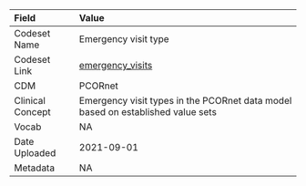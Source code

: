 |Field            |Value                                                                           |
|:----------------|:-------------------------------------------------------------------------------|
|Codeset Name     |Emergency visit type                                                            |
|Codeset Link     |[emergency_visits](https://github.com/PEDSnet/Variable-Dictionary/blob/main/visit/emergency_visits.csv)|
|CDM              |PCORnet                                                                         |
|Clinical Concept |Emergency visit types in the PCORnet data model based on established value sets |
|Vocab            |NA                                                                              |
|Date Uploaded    |2021-09-01                                                                      |
|Metadata         |NA                                                                              |

